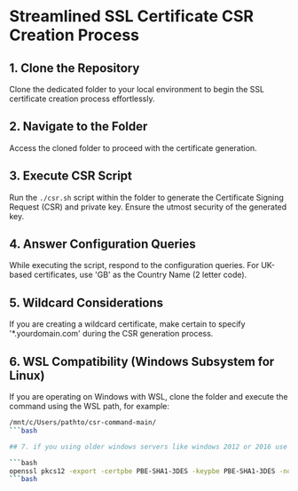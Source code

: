 # Streamlined SSL Certificate CSR Creation Process

## 1. Clone the Repository
Clone the dedicated folder to your local environment to begin the SSL certificate creation process effortlessly.

## 2. Navigate to the Folder
Access the cloned folder to proceed with the certificate generation.

## 3. Execute CSR Script
Run the `./csr.sh` script within the folder to generate the Certificate Signing Request (CSR) and private key. Ensure the utmost security of the generated key.

## 4. Answer Configuration Queries
While executing the script, respond to the configuration queries. For UK-based certificates, use 'GB' as the Country Name (2 letter code).

## 5. Wildcard Considerations
If you are creating a wildcard certificate, make certain to specify '*.yourdomain.com' during the CSR generation process.

## 6. WSL Compatibility (Windows Subsystem for Linux)
If you are operating on Windows with WSL, clone the folder and execute the command using the WSL path, for example:
```bash
/mnt/c/Users/pathto/csr-command-main/
```bash

## 7. if you using older windows servers like windows 2012 or 2016 use the command below to get the pfx file as they don't work with AES256-SHA256 encryption (default on openssl)

```bash
openssl pkcs12 -export -certpbe PBE-SHA1-3DES -keypbe PBE-SHA1-3DES -nomac -inkey domain.key -in domain.crt -out domain-legacy.pfx
```bash


